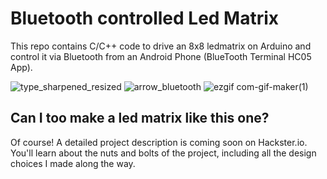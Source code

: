 <h1>Bluetooth controlled Led Matrix</h1>
This repo contains C/C++ code to drive an 8x8 ledmatrix on Arduino and control it via Bluetooth from an Android Phone (BlueTooth Terminal HC05 App).


![type_sharpened_resized](https://user-images.githubusercontent.com/32744801/113311547-b83e2000-9309-11eb-9b9d-b9478687e35b.jpeg)
![arrow_bluetooth](https://user-images.githubusercontent.com/32744801/113311584-c0965b00-9309-11eb-8e0e-e7bf16f04330.png)
![ezgif com-gif-maker(1)](https://user-images.githubusercontent.com/32744801/113311610-c8ee9600-9309-11eb-8e24-2ac9fdf4a943.gif)

<h2>Can I too make a led matrix like this one?</h2>
Of course! A detailed project description is coming soon on Hackster.io. You'll learn about the nuts and bolts of the project, including all the design choices I made along the way.
